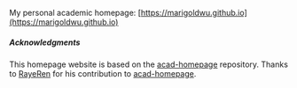 My personal academic homepage: [https://marigoldwu.github.io](https://marigoldwu.github.io)

##### Acknowledgments

This homepage website is based on the [acad-homepage](https://github.com/RayeRen/acad-homepage.github.io) repository. Thanks to [RayeRen](https://github.com/RayeRen) for his contribution to [acad-homepage](https://github.com/RayeRen/acad-homepage.github.io).